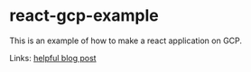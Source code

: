 # react-gcp-example

This is an example of how to make a react application on GCP.

Links:
[helpful blog post](https://medium.com/google-cloud/how-to-deploy-a-static-react-site-to-google-cloud-platform-55ff0bd0f509)
